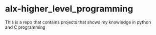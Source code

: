 # alx-higher_level_programming
This is a repo that contains projects that shows my knowledge in python and C programming

